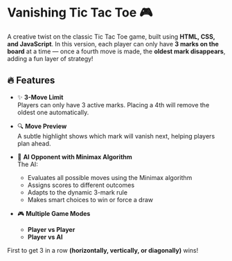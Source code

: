 # Vanishing Tic Tac Toe 🎮

A creative twist on the classic Tic Tac Toe game, built using **HTML, CSS, and JavaScript**. In this version, each player can only have **3 marks on the board** at a time — once a fourth move is made, the **oldest mark disappears**, adding a fun layer of strategy!

## 🔥 Features

- ✨ **3-Move Limit**  
  Players can only have 3 active marks. Placing a 4th will remove the oldest one automatically.

- 🔍 **Move Preview**  
  A subtle highlight shows which mark will vanish next, helping players plan ahead.

- 🤖 **AI Opponent with Minimax Algorithm**  
  The AI:
  - Evaluates all possible moves using the Minimax algorithm
  - Assigns scores to different outcomes
  - Adapts to the dynamic 3-mark rule
  - Makes smart choices to win or force a draw

- 🎮 **Multiple Game Modes**  
  - **Player vs Player**
  - **Player vs AI**

First to get 3 in a row **(horizontally, vertically, or diagonally)** wins!



